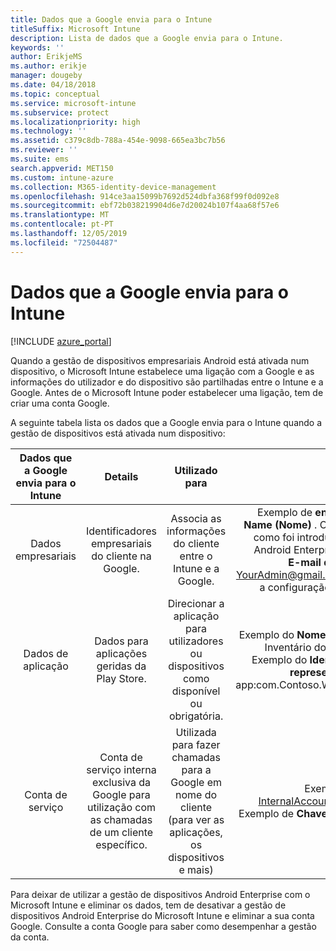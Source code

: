 ```yaml
---
title: Dados que a Google envia para o Intune
titleSuffix: Microsoft Intune
description: Lista de dados que a Google envia para o Intune.
keywords: ''
author: ErikjeMS
ms.author: erikje
manager: dougeby
ms.date: 04/18/2018
ms.topic: conceptual
ms.service: microsoft-intune
ms.subservice: protect
ms.localizationpriority: high
ms.technology: ''
ms.assetid: c379c8db-788a-454e-9098-665ea3bc7b56
ms.reviewer: ''
ms.suite: ems
search.appverid: MET150
ms.custom: intune-azure
ms.collection: M365-identity-device-management
ms.openlocfilehash: 914ce3aa15099b7692d524dbfa368f99f0d092e8
ms.sourcegitcommit: ebf72b038219904d6e7d20024b107f4aa68f57e6
ms.translationtype: MT
ms.contentlocale: pt-PT
ms.lasthandoff: 12/05/2019
ms.locfileid: "72504487"
---
```

# <a name="data-google-sends-to-intune"></a>Dados que a Google envia para o Intune

[!INCLUDE [azure_portal](../includes/azure_portal.md)]

Quando a gestão de dispositivos empresariais Android está ativada num dispositivo, o Microsoft Intune estabelece uma ligação com a Google e as informações do utilizador e do dispositivo são partilhadas entre o Intune e a Google. Antes de o Microsoft Intune poder estabelecer uma ligação, tem de criar uma conta Google.

A seguinte tabela lista os dados que a Google envia para o Intune quando a gestão de dispositivos está ativada num dispositivo:


| Dados que a Google envia para o Intune | Details | Utilizado para | Exemplo |
|:---:|:---:|:---:|:---:|
| Dados empresariais | Identificadores empresariais do cliente na Google. | Associa as informações do cliente entre o Intune e a Google. | Exemplo de **enterpriseId**: LC04eik8a6.<br>**Name (Nome)** . O nome do Administrador tal como foi introduzido na configuração do Android Enterprise. Exemplo: João Silva.<br>**E-mail do administrador**. YourAdmin@gmail.com que foi utilizado durante a configuração do Android Enterprise. |
| Dados de aplicação | Dados para aplicações geridas da Play Store. | Direcionar a aplicação para utilizadores ou dispositivos como disponível ou obrigatória. | Exemplo do **Nome da Aplicação**: Aplicação do Inventário do Armazém da Contoso.<br>Exemplo do **Identificador Exclusivo para representar a aplicação**: app:com.Contoso.Warehouse.InventoryTracking |
| Conta de serviço | Conta de serviço interna exclusiva da Google para utilização com as chamadas de um cliente específico. | Utilizada para fazer chamadas para a Google em nome do cliente (para ver as aplicações, os dispositivos e mais) | Exemplo de **Nome**: InternalAccount@InternalService.com.<br>Exemplo de **Chaves**: ServiceAccountPassword |


Para deixar de utilizar a gestão de dispositivos Android Enterprise com o Microsoft Intune e eliminar os dados, tem de desativar a gestão de dispositivos Android Enterprise do Microsoft Intune e eliminar a sua conta Google. Consulte a conta Google para saber como desempenhar a gestão da conta.


